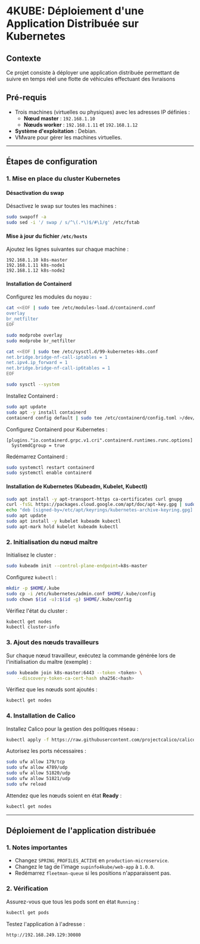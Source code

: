 # 4KUBE: Déploiement d'une Application Distribuée sur Kubernetes

## Contexte
Ce projet consiste à déployer une application distribuée permettant de suivre en temps réel une flotte de véhicules effectuant des livraisons

## Pré-requis
- Trois machines (virtuelles ou physiques) avec les adresses IP définies :
  - **Nœud master** : `192.168.1.10`
  - **Nœuds worker** : `192.168.1.11` et `192.168.1.12`
- **Système d'exploitation** : Debian.
- VMware pour gérer les machines virtuelles.

---

## Étapes de configuration

### 1. Mise en place du cluster Kubernetes
#### Désactivation du swap
Désactivez le swap sur toutes les machines :
```bash
sudo swapoff -a
sudo sed -i '/ swap / s/^\(.*\)$/#\1/g' /etc/fstab
```

#### Mise à jour du fichier `/etc/hosts`
Ajoutez les lignes suivantes sur chaque machine :
```plaintext
192.168.1.10 k8s-master
192.168.1.11 k8s-node1
192.168.1.12 k8s-node2
```

#### Installation de Containerd
Configurez les modules du noyau :
```bash
cat <<EOF | sudo tee /etc/modules-load.d/containerd.conf
overlay
br_netfilter
EOF

sudo modprobe overlay
sudo modprobe br_netfilter

cat <<EOF | sudo tee /etc/sysctl.d/99-kubernetes-k8s.conf
net.bridge.bridge-nf-call-iptables = 1
net.ipv4.ip_forward = 1
net.bridge.bridge-nf-call-ip6tables = 1
EOF

sudo sysctl --system
```
Installez Containerd :
```bash
sudo apt update
sudo apt -y install containerd
containerd config default | sudo tee /etc/containerd/config.toml >/dev/null 2>&1
```
Configurez Containerd pour Kubernetes :
```plaintext
[plugins."io.containerd.grpc.v1.cri".containerd.runtimes.runc.options]
  SystemdCgroup = true
```
Redémarrez Containerd :
```bash
sudo systemctl restart containerd
sudo systemctl enable containerd
```

#### Installation de Kubernetes (Kubeadm, Kubelet, Kubectl)
```bash
sudo apt install -y apt-transport-https ca-certificates curl gnupg
curl -fsSL https://packages.cloud.google.com/apt/doc/apt-key.gpg | sudo gpg --dearmor -o /etc/apt/keyrings/kubernetes-archive-keyring.gpg
echo "deb [signed-by=/etc/apt/keyrings/kubernetes-archive-keyring.gpg] https://apt.kubernetes.io/ kubernetes-xenial main" | sudo tee /etc/apt/sources.list.d/kubernetes.list
sudo apt update
sudo apt install -y kubelet kubeadm kubectl
sudo apt-mark hold kubelet kubeadm kubectl
```

### 2. Initialisation du nœud maître
Initialisez le cluster :
```bash
sudo kubeadm init --control-plane-endpoint=k8s-master
```
Configurez `kubectl` :
```bash
mkdir -p $HOME/.kube
sudo cp -i /etc/kubernetes/admin.conf $HOME/.kube/config
sudo chown $(id -u):$(id -g) $HOME/.kube/config
```
Vérifiez l'état du cluster :
```bash
kubectl get nodes
kubectl cluster-info
```

### 3. Ajout des nœuds travailleurs
Sur chaque nœud travailleur, exécutez la commande générée lors de l'initialisation du maître (exemple) :
```bash
sudo kubeadm join k8s-master:6443 --token <token> \
    --discovery-token-ca-cert-hash sha256:<hash>
```
Vérifiez que les nœuds sont ajoutés :
```bash
kubectl get nodes
```

### 4. Installation de Calico
Installez Calico pour la gestion des politiques réseau :
```bash
kubectl apply -f https://raw.githubusercontent.com/projectcalico/calico/v3.26.1/manifests/calico.yaml
```
Autorisez les ports nécessaires :
```bash
sudo ufw allow 179/tcp
sudo ufw allow 4789/udp
sudo ufw allow 51820/udp
sudo ufw allow 51821/udp
sudo ufw reload
```
Attendez que les nœuds soient en état **Ready** :
```bash
kubectl get nodes
```

---

## Déploiement de l'application distribuée

### 1. Notes importantes
- Changez `SPRING_PROFILES_ACTIVE` en `production-microservice`.
- Changez le tag de l'image `supinfo4kube/web-app` à `1.0.0`.
- Redémarrez `fleetman-queue` si les positions n'apparaissent pas.

### 2. Vérification
Assurez-vous que tous les pods sont en état `Running` :
```bash
kubectl get pods
```
Testez l'application à l'adresse :
```plaintext
http://192.168.249.129:30080
```
